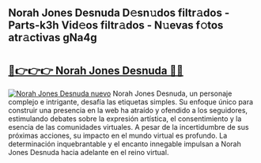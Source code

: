 ## Norah Jones Desnuda D𝚎sn𝚞dos filtr𝚊dos - Parts-k3h Vid𝚎os filtr𝚊dos - N𝚞evas f𝚘tos atr𝚊ctivas gNa4g

# <h2><a href="http://mb7alx.tromn.icu/?c=Norah+Jones+Desnuda">🔗👉👉👉 Norah Jones Desnuda 🔗🔗</a></h2>

[![Norah Jones Desnuda nuevo](https://i.imgur.com/pEAQMta.gif)](http://mb7alx.tromn.icu/?c=Norah+Jones+Desnuda)
Norah Jones Desnuda, un personaje complejo e intrigante, desafía las etiquetas simples. Su enfoque único para construir una presencia en la web ha atraído y ofendido a los seguidores, estimulando debates sobre la expresión artística, el consentimiento y la esencia de las comunidades virtuales. A pesar de la incertidumbre de sus próximas acciones, su impacto en el mundo virtual es profundo. La determinación inquebrantable y el encanto innegable impulsan a Norah Jones Desnuda hacia adelante en el reino virtual.
